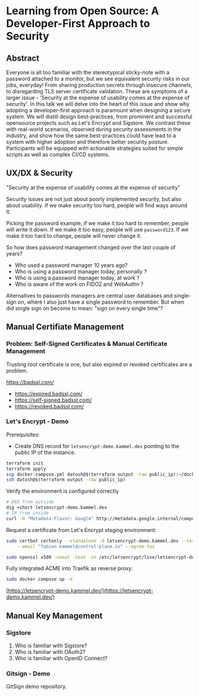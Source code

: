 # Learning from Open Source: A Developer-First Approach to Security

## Abstract

Everyone is all too familiar with the stereotypical sticky-note with a password attached to a monitor, but we see equivalent security risks in our jobs, everyday! From sharing production secrets through insecure channels, to disregarding TLS server certificate validation. These are symptoms of a larger issue - 'Security at the expense of usability comes at the expense of security'. In this talk we will delve into the heart of this issue and show why adopting a developer-first approach is paramount when designing a secure system. We will distill design best-practices, from prominent and successful opensource projects such as Let's Encrypt and Sigstore. We contrast these with real-world scenarios, observed during security assessments in the industry, and show how the same best-practices could have lead to a system with higher adoption and therefore better security posture. Participants will be equipped with actionable strategies suited for simple scripts as well as complex CI/CD systems.

## UX/DX & Security

"Security at the expense of usability comes at the expense of security"

Security issues are not just about poorly implemented security, but also about usability. If we make security too hard, people will find ways around it.

Picking the password example, if we make it too hard to remember, people will write it down. If we make it too easy, people will use `password123`. If we make it too hard to change, people will never change it.

So how does password management changed over the last couple of years?
+ Who used a password manager 10 years ago?
+ Who is using a password manager today, personally ?
+ Who is using a password manager today, at work ?
+ Who is aware of the work on FIDO2 and WebAuthn ?

Alternatives to passwords managers are central user databases and single-sign on, where I also just have a single password to remember. But when did single sign on become to mean: "sign on every single time"?

## Manual Certifiate Management

### Problem: Self-Signed Certificates & Manual Certificate Management

Trusting root certificate is one, but also expired or revoked certificates are a problem.

https://badssl.com/

+ https://expired.badssl.com/
+ https://self-signed.badssl.com/
+ https://revoked.badssl.com/

### Let's Encrypt - Demo

Prerequisites:
+ Create DNS record for `letsencrypt-demo.kammel.dev` pointing to the public IP of the instance.

```bash
terraform init
terraform apply
scp docker-compose.yml datosh@$(terraform output -raw public_ip):~/docker-compose.yml
ssh datosh@$(terraform output -raw public_ip)
```

Verify the environment is configured correctly

```bash
# DNS from outside
dig +short letsencrypt-demo.kammel.dev
# IP from inside
curl -H "Metadata-Flavor: Google" http://metadata.google.internal/computeMetadata/v1/instance/network-interfaces/0/access-configs/0/external-ip
```

Request a certificate from Let's Encrypt staging environment:

```bash
sudo certbot certonly --standalone -d letsencrypt-demo.kammel.dev --test-cert \
    --email "fabian.kammel@control-plane.io" --agree-tos

sudo openssl x509 -noout -text -in /etc/letsencrypt/live/letsencrypt-demo.kammel.dev/fullchain.pem | less
```

Fully integrated ACME into Traefik as reverse proxy:

```bash
sudo docker compose up -d
```

[https://letsencrypt-demo.kammel.dev/](https://letsencrypt-demo.kammel.dev/)

## Manual Key Management

### Sigstore

1. Who is familiar with Sigstore?
1. Who is familiar with OAuth2?
1. Who is familiar with OpenID Connect?

### Gitsign - Demo

GitSign demo repository.
